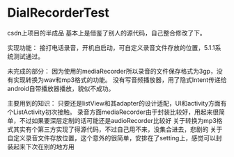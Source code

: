 # DialRecorderTest
csdn上项目的半成品
基本上是借鉴了别人的源代码，自己整合修改了下。

实现功能：
接打电话录音，开机自启动，可自定义录音文件存放的位置，5.1.1系统测试通过。

未完成的部分：
因为使用的mediaRecorder所以录音的文件保存格式为3gp，没有实现转换为wav和mp3格式的功能。
没有写音频播放器，用了隐式Intent传递给android自带播放器播放，貌似不成功。

主要用到的知识：
只要还是listView和其adapter的设计适配，UI和activity方面有个ListActivity初次接触。
录音方面mediaRecorder由于封装比较好，用起来很简单，不过如果要深层定制的话可能还是audioRecorder比较好
关于转换为mp3格式其实有个第三方实现了得源代码，不过自己用不来，没集合进去，悲剧的
关于自定义录音文件存放位置，这个意外的很简单，安排在了setting上，感觉可以封装起来下次在别的地方用
